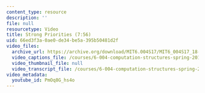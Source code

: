 ```yaml
---
content_type: resource
description: ''
file: null
resourcetype: Video
title: Strong Priorities (7:56)
uid: 66ed3f3a-0ae0-de34-be5a-395b50481d2f
video_files:
  archive_url: https://archive.org/download/MIT6.004S17/MIT6_004S17_18-02-06_300k.mp4
  video_captions_file: /courses/6-004-computation-structures-spring-2017/eb29ede9841a5ab29041448e2fd2d6c1_PmOq8G_hs4o.vtt
  video_thumbnail_file: null
  video_transcript_file: /courses/6-004-computation-structures-spring-2017/806d9639bf2afb306ee9a2c9913fba63_PmOq8G_hs4o.pdf
video_metadata:
  youtube_id: PmOq8G_hs4o
---
```

